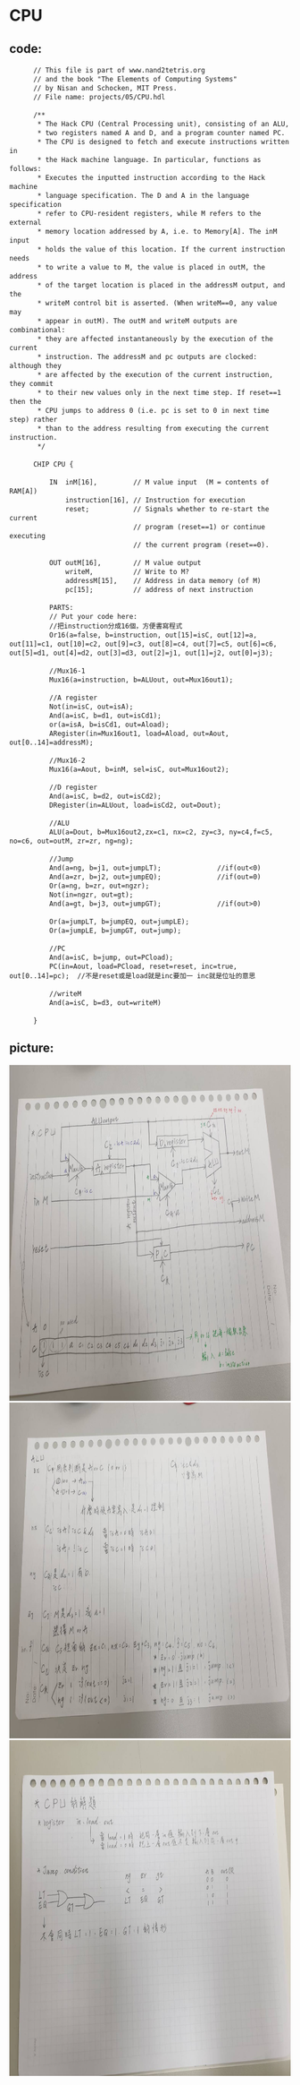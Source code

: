 # CPU

## code:
          // This file is part of www.nand2tetris.org
          // and the book "The Elements of Computing Systems"
          // by Nisan and Schocken, MIT Press.
          // File name: projects/05/CPU.hdl

          /**
           * The Hack CPU (Central Processing unit), consisting of an ALU,
           * two registers named A and D, and a program counter named PC.
           * The CPU is designed to fetch and execute instructions written in 
           * the Hack machine language. In particular, functions as follows:
           * Executes the inputted instruction according to the Hack machine 
           * language specification. The D and A in the language specification
           * refer to CPU-resident registers, while M refers to the external
           * memory location addressed by A, i.e. to Memory[A]. The inM input 
           * holds the value of this location. If the current instruction needs 
           * to write a value to M, the value is placed in outM, the address 
           * of the target location is placed in the addressM output, and the 
           * writeM control bit is asserted. (When writeM==0, any value may 
           * appear in outM). The outM and writeM outputs are combinational: 
           * they are affected instantaneously by the execution of the current 
           * instruction. The addressM and pc outputs are clocked: although they 
           * are affected by the execution of the current instruction, they commit 
           * to their new values only in the next time step. If reset==1 then the 
           * CPU jumps to address 0 (i.e. pc is set to 0 in next time step) rather 
           * than to the address resulting from executing the current instruction. 
           */

          CHIP CPU {

              IN  inM[16],         // M value input  (M = contents of RAM[A])
                  instruction[16], // Instruction for execution
                  reset;           // Signals whether to re-start the current
                                   // program (reset==1) or continue executing
                                   // the current program (reset==0).

              OUT outM[16],        // M value output
                  writeM,          // Write to M? 
                  addressM[15],    // Address in data memory (of M)
                  pc[15];          // address of next instruction

              PARTS:
              // Put your code here:
              //把instruction分成16個，方便書寫程式
              Or16(a=false, b=instruction, out[15]=isC, out[12]=a, out[11]=c1, out[10]=c2, out[9]=c3, out[8]=c4, out[7]=c5, out[6]=c6, out[5]=d1, out[4]=d2, out[3]=d3, out[2]=j1, out[1]=j2, out[0]=j3);

              //Mux16-1
              Mux16(a=instruction, b=ALUout, out=Mux16out1);

              //A register
              Not(in=isC, out=isA);
              And(a=isC, b=d1, out=isCd1);
              or(a=isA, b=isCd1, out=Aload);
              ARegister(in=Mux16out1, load=Aload, out=Aout, out[0..14]=addressM);

              //Mux16-2
              Mux16(a=Aout, b=inM, sel=isC, out=Mux16out2);

              //D register
              And(a=isC, b=d2, out=isCd2);
              DRegister(in=ALUout, load=isCd2, out=Dout);

              //ALU
              ALU(a=Dout, b=Mux16out2,zx=c1, nx=c2, zy=c3, ny=c4,f=c5, no=c6, out=outM, zr=zr, ng=ng);

              //Jump
              And(a=ng, b=j1, out=jumpLT);              //if(out<0)
              And(a=zr, b=j2, out=jumpEQ);              //if(out=0)
              Or(a=ng, b=zr, out=ngzr);
              Not(in=ngzr, out=gt);
              And(a=gt, b=j3, out=jumpGT);              //if(out>0)

              Or(a=jumpLT, b=jumpEQ, out=jumpLE);
              Or(a=jumpLE, b=jumpGT, out=jump);

              //PC
              And(a=isC, b=jump, out=PCload);
              PC(in=Aout, load=PCload, reset=reset, inc=true, out[0..14]=pc);  //不是reset或是load就是inc要加一 inc就是位址的意思

              //writeM
              And(a=isC, b=d3, out=writeM)

          }

## picture:
  <img src="./picture5/CPU3.jpg" height=600 weight=300 />
  <img src="./picture5/CPU2.jpg" height=600 weight=300 />
  <img src="./picture5/CPU1.jpg" height=600 weight=300 />
